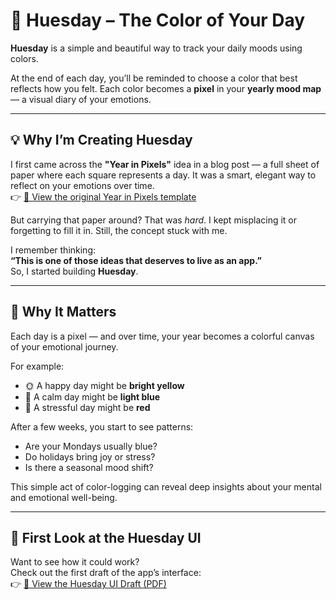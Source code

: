 # 🎨 Huesday – The Color of Your Day

**Huesday** is a simple and beautiful way to track your daily moods using colors.

At the end of each day, you’ll be reminded to choose a color that best reflects how you felt. Each color becomes a **pixel** in your **yearly mood map** — a visual diary of your emotions.

---

## 💡 Why I’m Creating Huesday

I first came across the **"Year in Pixels"** idea in a blog post — a full sheet of paper where each square represents a day. It was a smart, elegant way to reflect on your emotions over time.  
👉 [📄 View the original Year in Pixels template](https://mylearningtolearn.com/wp-content/uploads/2021/09/Year-in-Pixels-Grid-1.png)

But carrying that paper around? That was *hard*. I kept misplacing it or forgetting to fill it in. Still, the concept stuck with me.

I remember thinking:  
**“This is one of those ideas that deserves to live as an app.”**  
So, I started building **Huesday**.

---

## 🧠 Why It Matters

Each day is a pixel — and over time, your year becomes a colorful canvas of your emotional journey.

For example:
- 🌞 A happy day might be **bright yellow**
- 🌊 A calm day might be **light blue**
- 🔴 A stressful day might be **red**

After a few weeks, you start to see patterns:
- Are your Mondays usually blue?
- Do holidays bring joy or stress?
- Is there a seasonal mood shift?

This simple act of color-logging can reveal deep insights about your mental and emotional well-being.

---

## 📘 First Look at the Huesday UI

Want to see how it could work?  
Check out the first draft of the app’s interface:  
👉 [📄 View the Huesday UI Draft (PDF)](HuesDay_UI_FIRST_DRAFT.pdf)
